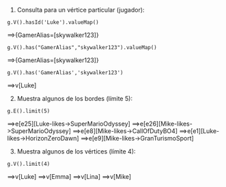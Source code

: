 1. Consulta para un vértice particular (jugador):

```
g.V().hasId('Luke').valueMap()
```
==>{GamerAlias=[skywalker123]}

```
g.V().has("GamerAlias","skywalker123").valueMap()
```
==>{GamerAlias=[skywalker123]}

```
g.V().has('GamerAlias','skywalker123')
```
==>v[Luke]

2. Muestra algunos de los bordes (límite 5):

```
g.E().limit(5)
```

==>e[e25][Luke-likes->SuperMarioOdyssey]
==>e[e26][Mike-likes->SuperMarioOdyssey]
==>e[e8][Mike-likes->CallOfDutyBO4]
==>e[e1][Luke-likes->HorizonZeroDawn]
==>e[e9][Mike-likes->GranTurismoSport]

3. Muestra algunos de los vértices (límite 4):

```
g.V().limit(4)
```
==>v[Luke]
==>v[Emma]
==>v[Lina]
==>v[Mike]
